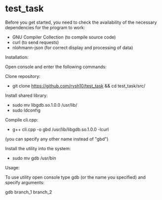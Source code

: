 # test_task


Before you get started, you need to check the availability of the necessary dependencies for the program to work:
  - GNU Compiler Collection (to compile source code)
  - curl (to send requests)
  - nlohmann-json (for correct display and processing of data)

Installation:

Open console and enter the following commands:
  
  Clone repository:
  - git clone https://github.com/rvsh10/test_task && cd test_task/src/

Install shared library:
  - sudo mv libgdb.so.1.0.0 /usr/lib/
  - sudo ldconfig 

Compile cli.cpp:
  - g++ cli.cpp -o gbd /usr/lib/libgdb.so.1.0.0 -lcurl

(you can specify any other name instead of "gbd")

Install the utility into the system:
  - sudo mv gdb /usr/bin

Usage:

To use utility open console type gdb (or the name you specified) and specify arguments:

gdb branch_1 branch_2


